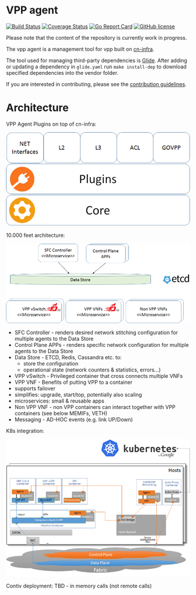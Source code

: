 # VPP agent

[![Build Status](https://travis-ci.org/ligato/vpp-agent.svg?branch=master)](https://travis-ci.org/ligato/vpp-agent)
[![Coverage Status](https://coveralls.io/repos/github/ligato/vpp-agent/badge.svg?branch=master)](https://coveralls.io/github/ligato/vpp-agent?branch=master)
[![Go Report Card](https://goreportcard.com/badge/github.com/ligato/vpp-agent)](https://goreportcard.com/report/github.com/ligato/vpp-agent)
[![GitHub license](https://img.shields.io/badge/license-Apache%20license%202.0-blue.svg)](https://github.com/ligato/vpp-agent/blob/master/LICENSE)

Please note that the content of the repository is currently work in progress.

The vpp agent is a management tool for vpp built on [cn-infra](github.com/ligato/cn-infra).

The tool used for managing third-party dependencies is [Glide](https://github.com/Masterminds/glide). After adding or updating
a dependency in `glide.yaml` run `make install-dep` to download specified dependencies into the vendor folder. 

If you are interested in contributing, please see the [contribution guidelines](CONTRIBUTING.md).

# Architecture

VPP Agent Plugins on top of cn-infra:

![vpp agent plugins](vpp_agent_plugins.png "VPP Agent Plugins on top of cn-infra")

10.000 feet architecture:

![VPP agent 10.000 feet](vpp_agent_10K_feet.png "VPP Agent - 10.000 feet view on the architecture")

* SFC Controller - renders desired network stitching configuration for multiple agents to the Data Store
* Control Plane APPs - renders specific network configuration for multiple agents to the Data Store
* Data Store - ETCD, Redis, Cassandra etc. to:
  * store the configuration
  * operational state (network counters & statistics, errors...)
* VPP vSwitch - Privileged container that cross connects multiple VNFs
* VPP VNF - Benefits of putting VPP to a container
 * supports failover
 * simplifies: upgrade, start/top, potentially also scaling
 * microservices: small & reusable apps
* Non VPP VNF - non VPP containers can interact together with VPP containers (see below MEMIFs, VETH)
* Messaging - AD-HOC events (e.g. link UP/Down)
 
K8s integration:

![K8s integration](k8s_deployment.png "VPP Agent - K8s integration")

Contiv deployment:
TBD - in memory calls (not remote calls)
